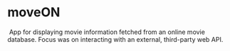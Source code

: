 # moveON
 App for displaying movie information fetched from an online movie database. Focus was on interacting with an external, third-party web API.
